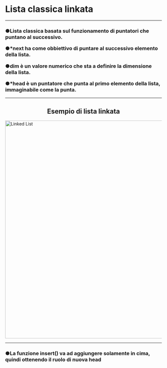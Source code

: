 <h1 align="left">Lista classica linkata</h1><hr></p>


<h3 align="left">●Lista classica basata sul funzionamento di puntatori che puntano al successivo.</p>
●*next ha come obbiettivo di puntare al successivo elemento della lista.</p>
●dim è un valore numerico che sta a definire la dimensione della lista.</p>
●*head è un puntatore che punta al primo elemento della lista, immaginabile come
la punta.</p></h3>
  
<hr>
<h2 align="center">Esempio di lista linkata</h2>

<img align="center" src="https://i.ibb.co/pbQnPyq/Linkedlist.png" alt="Linked List" width="700" /></a>
<hr>

<h3 align="left">●La funzione insert() va ad aggiungere solamente in cima, quindi ottenendo il ruolo
di nuova head</h3>

